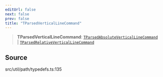 ```yaml
---
editUrl: false
next: false
prev: false
title: "TParsedVerticalLineCommand"
---
```


> **TParsedVerticalLineCommand**: [`TParsedAbsoluteVerticalLineCommand`](TParsedAbsoluteVerticalLineCommand.md) \| [`TParsedRelativeVerticalLineCommand`](TParsedRelativeVerticalLineCommand.md)

## Source

src/util/path/typedefs.ts:135
